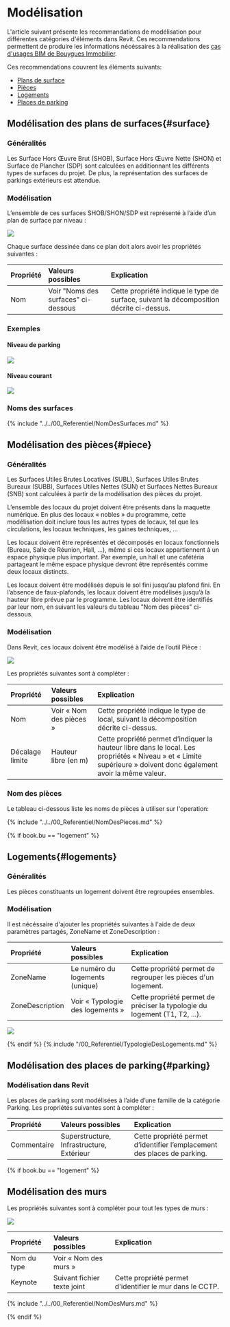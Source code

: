 # Modélisation

L'article suivant présente les recommandations de modélisation pour différentes catégories d'éléments dans Revit. Ces recommendations permettent de produire les informations nécéssaires à la réalisation des [cas d'usages BIM de Bouygues Immobilier](/01_CasUsages/README.md).

Ces recommendations couvrent les éléments suivants:
* [Plans de surface](#surface)
* [Pièces](#piece)
* [Logements](#logements)
* [Places de parking](#parking)

## Modélisation des plans de surfaces{#surface}

### Généralités

Les Surface Hors Œuvre Brut \(SHOB\), Surface Hors Œuvre Nette \(SHON\) et Surface de Plancher \(SDP\) sont calculées en additionnant les différents types de surfaces du projet. De plus, la représentation des surfaces de parkings extérieurs est attendue.

### Modélisation

L’ensemble de ces surfaces SHOB/SHON/SDP est représenté à l’aide d’un plan de surface par niveau :

![](/02_Modelisation/02_architecte/images/SURFACE_01.PNG)

Chaque surface dessinée dans ce plan doit alors avoir les propriétés suivantes :

| Propriété | Valeurs possibles | Explication |
| :--- | :--- | :--- |
| Nom | Voir "Noms des surfaces" ci-dessous | Cette propriété indique le type de surface, suivant la décomposition décrite ci-dessus. |

### Exemples

#### Niveau de parking

![](/02_Modelisation/02_architecte/images/Surfaces_ExempleNiveauParking.png)

#### Niveau courant

![](/02_Modelisation/02_architecte/images/Surfaces_ExempleNiveauCourant.png)

### Noms des surfaces

{% include "../../00_Referentiel/NomDesSurfaces.md"  %}


## Modélisation des pièces{#piece}

### Généralités

Les Surfaces Utiles Brutes Locatives \(SUBL\), Surfaces Utiles Brutes Bureaux \(SUBB\), Surfaces Utiles Nettes \(SUN\) et Surfaces Nettes Bureaux \(SNB\) sont calculées à partir de la modélisation des pièces du projet.

L’ensemble des locaux du projet doivent être présents dans la maquette numérique. En plus des locaux « nobles » du programme, cette modélisation doit inclure tous les autres types de locaux, tel que les circulations, les locaux techniques, les gaines techniques, …

Les locaux doivent être représentés et décomposés en locaux fonctionnels \(Bureau, Salle de Réunion, Hall, …\), même si ces locaux appartiennent à un espace physique plus important. Par exemple, un hall et une cafétéria partageant le même espace physique devront être représentés comme deux locaux distincts.

Les locaux doivent être modélisés depuis le sol fini jusqu’au plafond fini. En l’absence de faux-plafonds, les locaux doivent être modélisés jusqu’à la hauteur libre prévue par le programme. Les locaux doivent être identifiés par leur nom, en suivant les valeurs du tableau "Nom des pièces" ci-dessous.

### Modélisation

Dans Revit, ces locaux doivent être modélisé à l’aide de l’outil Pièce :

![](/02_Modelisation/02_architecte/images/SURFACE_02.PNG)

Les propriétés suivantes sont à compléter :

| Propriété | Valeurs possibles | Explication |
| :--- | :--- | :--- |
| Nom | Voir « Nom des pièces » | Cette propriété indique le type de local, suivant la décomposition décrite ci-dessus. |
| Décalage limite | Hauteur libre \(en m\) | Cette propriété permet d’indiquer la hauteur libre dans le local. Les propriétés « Niveau » et « Limite supérieure » doivent donc également avoir la même valeur. |

### Nom des pièces
Le tableau ci-dessous liste les noms de pièces à utiliser sur l'operation:

{% include "../../00_Referentiel/NomDesPieces.md" %}

{% if book.bu == "logement" %}

## Logements{#logements}

### Généralités

Les pièces constituants un logement doivent être regroupées ensembles.

### Modélisation

Il est nécéssaire d'ajouter les propriétés suivantes à l'aide de deux paramètres partagés, ZoneName et ZoneDescription :

| Propriété | Valeurs possibles | Explication |
| :--- | :--- | :--- |
| ZoneName | Le numéro du logements (unique) | Cette propriété permet de regrouper les pièces d'un logement.|
| ZoneDescription | Voir « Typologie des logements » | Cette propriété permet de préciser la typologie du logement (T1, T2, ...).|

![](/02_Modelisation/02_architecte/images/RegroupementEnLogements.png)

{% endif %}
{% include "/00_Referentiel/TypologieDesLogements.md"  %}

## Modélisation des places de parking{#parking}

### Modélisation dans Revit

Les places de parking sont modélisées à l’aide d’une famille de la catégorie Parking. Les propriétés suivantes sont à compléter :

| Propriété | Valeurs possibles | Explication |
| :--- | :--- | :--- |
| Commentaire | Superstructure, Infrastructure, Extérieur | Cette propriété permet d’identifier l’emplacement des places de parking. |

{% if book.bu == "logement" %}

## Modélisation des murs

Les propriétés suivantes sont à compléter pour tout les types de murs :

![](/02_Modelisation/02_architecte/images/TypeDeMur.png)

| Propriété | Valeurs possibles | Explication |
| :--- | :--- | :--- |
| Nom du type | Voir « Nom des murs »  |  |
| Keynote | Suivant fichier texte joint | Cette propriété permet d'identifier le mur dans le CCTP. |

{% include "../../00_Referentiel/NomDesMurs.md" %}

{% endif %}
